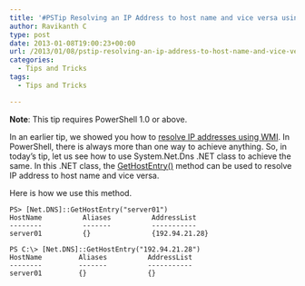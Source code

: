 ```yaml
---
title: '#PSTip Resolving an IP Address to host name and vice versa using .NET'
author: Ravikanth C
type: post
date: 2013-01-08T19:00:23+00:00
url: /2013/01/08/pstip-resolving-an-ip-address-to-host-name-and-vice-versa-using-net/
categories:
  - Tips and Tricks
tags:
  - Tips and Tricks

---
```

**Note**: This tip requires PowerShell 1.0 or above.

In an earlier tip, we showed you how to [resolve IP addresses using WMI][1]. In PowerShell, there is always more than one way to achieve anything. So, in today&#8217;s tip, let us see how to use System.Net.Dns .NET class to achieve the same. In this .NET class, the [GetHostEntry()][2] method can be used to resolve IP address to host name and vice versa.

Here is how we use this method.

```
PS> [Net.DNS]::GetHostEntry("server01")
HostName          Aliases          AddressList
--------          -------          -----------
server01          {}               {192.94.21.28}

PS C:\> [Net.DNS]::GetHostEntry("192.94.21.28")
HostName         Aliases          AddressList
--------         -------          -----------
server01         {}               {}
```

[1]: /2013/01/07/pstip-resolving-ip-addresses-with-wmi/
[2]: http://msdn.microsoft.com/en-US/library/system.net.dns.gethostentry(v=vs.80).aspx